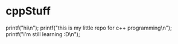 # cppStuff

printf("hi\n");
printf("this is my little repo for c++ programming\n");
printf("i'm still learning :D\n");
